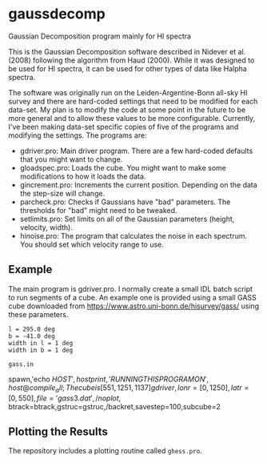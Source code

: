 # gaussdecomp
Gaussian Decomposition program mainly for HI spectra

This is the Gaussian Decomposition software described in Nidever et al. (2008) following the algorithm from Haud (2000).  While it was designed to be used for HI spectra, it can be used for other types of data like Halpha spectra.

The software was originally run on the Leiden-Argentine-Bonn all-sky HI survey and there are hard-coded settings that need to be modified for each data-set.  My plan is to modify the code at some point in the future to be more general and to allow these values to be more configurable.  Currently, I've been making data-set specific copies of five of the programs and modifying the settings.  The programs are:
- gdriver.pro: Main driver program.  There are a few hard-coded defaults that you might want to change.
- gloadspec.pro: Loads the cube.  You might want to make some modifications to how it loads the data.
- gincrement.pro: Increments the current position.  Depending on the data the step-size will change.
- parcheck.pro: Checks if Gaussians have "bad" parameters.  The thresholds for "bad" might need to be tweaked.
- setlimits.pro: Set limits on all of the Gaussian parameters (height, velocity, width). 
- hinoise.pro: The program that calculates the noise in each spectrum.  You should set which velocity range to use.


## Example

The main program is gdriver.pro.  I normally create a small IDL batch script to run segments of a cube.  An example one is provided using a small GASS cube downloaded from https://www.astro.uni-bonn.de/hisurvey/gass/ using these parameters.

```
l = 295.0 deg
b = -41.0 deg
width in l = 1 deg
width in b = 1 deg
```

`gass.in`

spawn,'echo $HOST',host
print,'RUNNING THIS PROGRAM ON ',host
@compile_all
; The cube is [551,1251,1137]
gdriver,lonr=[0,1250],latr=[0,550],file='gass3.dat',/noplot,$
        btrack=btrack,gstruc=gstruc,/backret,savestep=100,subcube=2

## Plotting the Results

The repository includes a plotting routine called `ghess.pro`.